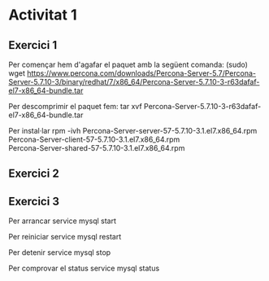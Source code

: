 # Activitat 1

## Exercici 1
Per començar hem d'agafar el paquet amb la següent comanda:
(sudo) wget https://www.percona.com/downloads/Percona-Server-5.7/Percona-Server-5.7.10-3/binary/redhat/7/x86_64/Percona-Server-5.7.10-3-r63dafaf-el7-x86_64-bundle.tar

Per descomprimir el paquet fem: tar xvf Percona-Server-5.7.10-3-r63dafaf-el7-x86_64-bundle.tar

Per instal·lar 
rpm -ivh Percona-Server-server-57-5.7.10-3.1.el7.x86_64.rpm \
Percona-Server-client-57-5.7.10-3.1.el7.x86_64.rpm \
Percona-Server-shared-57-5.7.10-3.1.el7.x86_64.rpm

## Exercici 2

## Exercici 3

Per arrancar
  service mysql start

Per reiniciar
  service mysql restart
  
Per detenir
  service mysql stop
 
Per comprovar el status
  service mysql status
